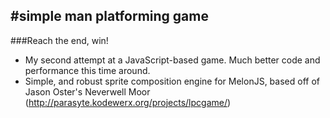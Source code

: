 #simple man platforming game
-----------------------
###Reach the end, win!
- My second attempt at a JavaScript-based game.  Much better code and performance this time around. 
- Simple, and robust sprite composition engine for MelonJS, based off of Jason Oster's Neverwell Moor (http://parasyte.kodewerx.org/projects/lpcgame/)


